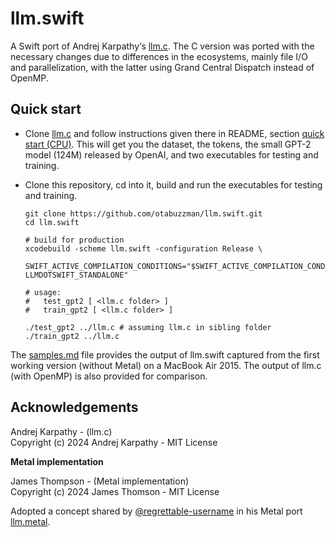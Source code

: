 # llm.swift

A Swift port of Andrej Karpathy‘s [llm.c](https://github.com/karpathy/llm.c). The C version was ported with the necessary changes due to differences in the ecosystems, mainly file I/O and parallelization, with the latter using Grand Central Dispatch instead of OpenMP.

## Quick start

- Clone [llm.c](https://github.com/karpathy/llm.c) and follow instructions given there in README, section [quick start (CPU)](https://github.com/otabuzzman/llm.c/blob/2346cdac931f544d63ce816f7e3f5479a917eef5/README.md#quick-start-cpu). This will get you the dataset, the tokens, the small GPT-2 model (124M) released by OpenAI, and two executables for testing and training.

- Clone this repository, cd into it, build and run the executables for testing and training. 

  ```
  git clone https://github.com/otabuzzman/llm.swift.git
  cd llm.swift
  
  # build for production
  xcodebuild -scheme llm.swift -configuration Release \
    SWIFT_ACTIVE_COMPILATION_CONDITIONS="$SWIFT_ACTIVE_COMPILATION_CONDITIONS LLMDOTSWIFT_STANDALONE"
  
  # usage:
  #   test_gpt2 [ <llm.c folder> ]
  #   train_gpt2 [ <llm.c folder> ]
  
  ./test_gpt2 ../llm.c # assuming llm.c in sibling folder
  ./train_gpt2 ../llm.c
  ```

The [samples.md](samples.md) file provides the output of llm.swift captured from the first working version (without Metal) on a MacBook Air 2015. The output of llm.c (with OpenMP) is also provided for comparison.

## Acknowledgements

Andrej Karpathy - (llm.c)
<br>Copyright (c) 2024 Andrej Karpathy - MIT License

**Metal implementation**

James Thompson - (Metal implementation)
<br>Copyright (c) 2024 James Thomson - MIT License

Adopted a concept shared by [@regrettable-username](https://github.com/regrettable-username) in his Metal port [llm.metal](https://github.com/regrettable-username/llm.metal).
